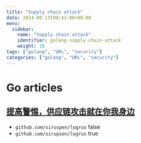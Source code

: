 ```yaml
---
title: "Supply chain attack"
date: 2024-09-13T09:41:00+08:00
menu:
  sidebar:
    name: "Supply chain attack"
    identifier: golang-supply-chain-attack
    weight: 10
tags: ["golang", "URL", "security"]
categories: ["golang", "URL", "security"]
---
```


# Go articles

## [提高警惕，供应链攻击就在你我身边](https://v2ex.com/t/1072079)

* `github.com/siruspen/logrus` false
* `github.com/sirupsen/logrus` true